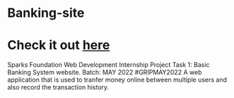 # Banking-site
# Check it out <a href="https://rithika13.github.io/banking-system/">here</a>
Sparks Foundation Web Development Internship Project Task 1: Basic Banking System website. Batch: MAY 2022 #GRIPMAY2022 A web application that is used to tranfer money online between multiple users and also record the transaction history.
